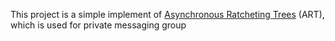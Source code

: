 This project is a simple implement of [Asynchronous Ratcheting Trees](https://eprint.iacr.org/2017/666.pdf) (ART), which is used for private messaging group
